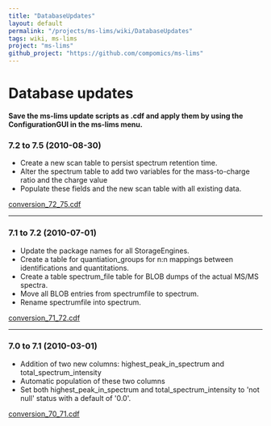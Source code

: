 ```yaml
---
title: "DatabaseUpdates"
layout: default
permalink: "/projects/ms-lims/wiki/DatabaseUpdates"
tags: wiki, ms-lims
project: "ms-lims"
github_project: "https://github.com/compomics/ms-lims"
---
```


# Database updates

**Save the ms-lims update scripts as .cdf and apply them by using the ConfigurationGUI in the ms-lims menu.**

### 7.2 to 7.5 (2010-08-30)

  * Create a new scan table to persist spectrum retention time.
  * Alter the spectrum table to add two variables for the mass-to-charge ratio and the charge value
  * Populate these fields and the new scan table with all existing data.

[conversion_72_75.cdf](https://github.com/compomics/ms-lims/blob/master/rdbms/conversion/7.2_to_7.5/conversion_72_75.cdf)

----

### 7.1 to 7.2 (2010-07-01)

  * Update the package names for all StorageEngines.
  * Create a table for quantiation_groups for n:n mappings between identifications and quantitations.
  * Create a table spectrum_file table for BLOB dumps of the actual MS/MS spectra.
  * Move all BLOB entries from spectrumfile to spectrum.
  * Rename spectrumfile into spectrum.

[conversion_71_72.cdf](https://github.com/compomics/ms-lims/blob/master/rdbms/conversion/7.1_to_7.2/conversion_71_72.cdf)

----

### 7.0 to 7.1 (2010-03-01)

  * Addition of two new columns: highest_peak_in_spectrum and total_spectrum_intensity
  * Automatic population of these two columns
  * Set both highest_peak_in_spectrum and total_spectrum_intensity to 'not null' status with a default of '0.0'.

[conversion_70_71.cdf](https://github.com/compomics/ms-lims/blob/master/rdbms/conversion/7.0_to_7.1/conversion_70_71.cdf)
